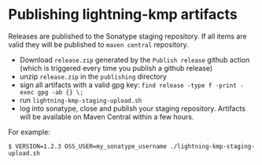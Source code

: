 # Publishing lightning-kmp artifacts

Releases are published to the Sonatype staging repository. If all items are valid they will be published to `maven central` repository.

- Download `release.zip` generated by the `Publish release` github action (which is triggered every time you publish a github release)
- unzip `release.zip` in the `publishing` directory
- sign all artifacts with a valid gpg key: `find release -type f -print -exec gpg -ab {} \;`
- run `lightning-kmp-staging-upload.sh`
- log into sonatype, close and publish your staging repository. Artifacts will be available on Maven Central within a few hours.

For example:

```shell
$ VERSION=1.2.3 OSS_USER=my_sonatype_username ./lightning-kmp-staging-upload.sh
```
